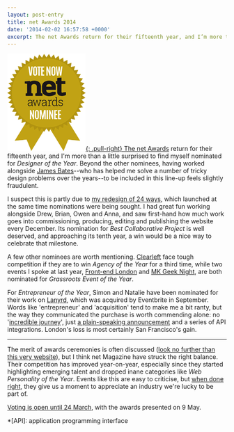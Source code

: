 ```yaml
---
layout: post-entry
title: net Awards 2014
date: '2014-02-02 16:57:58 +0000'
excerpt: The net Awards return for their fifteenth year, and I’m more than a little surprised to be a nominated for Designer of the Year.
---
```

[![net Awards 2014 nominee](/assets/images/2014/02/net-awards-nominee.png){: .pull-right} The net Awards][1] return for their fifteenth year, and I'm more than a little surprised to find myself nominated for *Designer of the Year*. Beyond the other nominees, having worked alongside [James Bates][2]--who has helped me solve a number of tricky design problems over the years--to be included in this line-up feels slightly fraudulent.

I suspect this is partly due to [my redesign of 24 ways][3], which launched at the same time nominations were being sought. I had great fun working alongside Drew, Brian, Owen and Anna, and saw first-hand how much work goes into commissioning, producing, editing and publishing the website every December. Its nomination for *Best Collaborative Project* is well deserved, and approaching its tenth year, a win would be a nice way to celebrate that milestone.

A few other nominees are worth mentioning. [Clearleft][4] face tough competition if they are to win *Agency of the Year* for a third time, while two events I spoke at last year, [Front-end London][5] and [MK Geek Night][6], are both nominated for *Grassroots Event of the Year*.

For *Entrepreneur of the Year*, Simon and Natalie have been nominated for their work on [Lanyrd][7], which was acquired by Eventbrite in September. Words like 'entrepreneur' and 'acquisition' tend to make me a bit ranty, but the way they communicated the purchase is worth commending alone: no '[incredible journey][8]', just [a plain-speaking announcement][9] and a series of API integrations. London's loss is most certainly San Francisco's gain.

* * *

The merit of awards ceremonies is often discussed ([look no further than this very website][10]), but I think net Magazine have struck the right balance. Their competition has improved year-on-year, especially since they started highlighting emerging talent and dropped inane categories like *Web Personality of the Year*. Events like this are easy to criticise, but [when done right][11], they give us a moment to appreciate an industry we're lucky to be part of.

[Voting is open until 24 March][1], with the awards presented on 9 May.

[1]: https://thenetawards.com/
[2]: http://clearleft.com/is/james-bates
[3]: /2013/12/redesigning_24_ways
[4]: http://clearleft.com
[5]: http://frontendlondon.co.uk
[6]: http://mkgeeknight.co.uk
[7]: http://lanyrd.com
[8]: http://ourincrediblejourney.tumblr.com
[9]: http://lanyrd.com/blog/2013/eventbrite
[10]: http://paulrobertlloyd.com/2013/01/ubelly
[11]: http://creativebloq.com/netmag/why-diversity-matters-web-design-industry-11410554

*[API]: application programming interface
